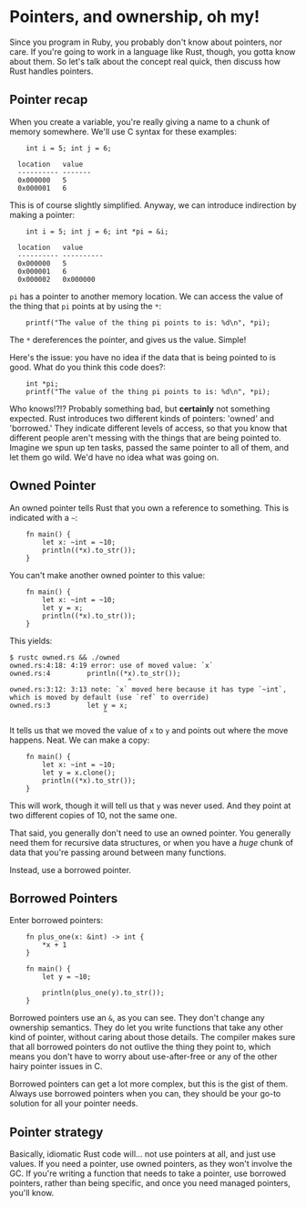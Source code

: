 Pointers, and ownership, oh my!
======================================

Since you program in Ruby, you probably don't know about pointers, nor care. If
you're going to work in a language like Rust, though, you gotta know about
them. So let's talk about the concept real quick, then discuss how Rust handles
pointers.

Pointer recap
-------------

When you create a variable, you're really giving a name to a chunk of
memory somewhere. We'll use C syntax for these examples:

~~~ {.c}
    int i = 5; int j = 6;
~~~

      location   value
      ---------- -------
      0x000000   5
      0x000001   6

This is of course slightly simplified. Anyway, we can introduce
indirection by making a pointer:

~~~ {.c}
    int i = 5; int j = 6; int *pi = &i;
~~~

      location   value
      ---------- ----------
      0x000000   5
      0x000001   6
      0x000002   0x000000

`pi` has a pointer to another memory location. We can access the value
of the thing that `pi` points at by using the `*`:

~~~ {.c}
    printf("The value of the thing pi points to is: %d\n", *pi);
~~~

The `*` dereferences the pointer, and gives us the value. Simple!

Here's the issue: you have no idea if the data that is being pointed to
is good. What do you think this code does?:

~~~ {.c}
    int *pi;
    printf("The value of the thing pi points to is: %d\n", *pi);
~~~

Who knows!?!? Probably something bad, but **certainly** not something expected.
Rust introduces two different kinds of pointers: 'owned' and 'borrowed.' They
indicate different levels of access, so that you know that different people
aren't messing with the things that are being pointed to.  Imagine we spun up
ten tasks, passed the same pointer to all of them, and let them go wild. We'd
have no idea what was going on.

Owned Pointer
-------------

An owned pointer tells Rust that you own a reference to something. This is
indicated with a `~`:

~~~ {.rust}
    fn main() {
        let x: ~int = ~10;
        println((*x).to_str());
    }
~~~

You can't make another owned pointer to this value:

~~~ {.rust}
    fn main() {
        let x: ~int = ~10;
        let y = x;
        println((*x).to_str());
    }
~~~

This yields:

    $ rustc owned.rs && ./owned
    owned.rs:4:18: 4:19 error: use of moved value: `x`
    owned.rs:4         println((*x).to_str());
                                 ^
    owned.rs:3:12: 3:13 note: `x` moved here because it has type `~int`, which is moved by default (use `ref` to override)
    owned.rs:3         let y = x;
                           ^


It tells us that we moved the value of `x` to `y` and points out where
the move happens. Neat. We can make a copy:

~~~ {.rust}
    fn main() {
        let x: ~int = ~10;
        let y = x.clone();
        println((*x).to_str());
    }
~~~

This will work, though it will tell us that `y` was never used. And they
point at two different copies of 10, not the same one.

That said, you generally don't need to use an owned pointer. You generally need
them for recursive data structures, or when you have a _huge_ chunk of data
that you're passing around between many functions.

Instead, use a borrowed pointer.

Borrowed Pointers
-----------------

Enter borrowed pointers:

~~~ {.rust}
    fn plus_one(x: &int) -> int {
        *x + 1
    }

    fn main() {
        let y = ~10;

        println(plus_one(y).to_str());
    }
~~~

Borrowed pointers use an `&`, as you can see. They don't change any
ownership semantics. They do let you write functions that take any other
kind of pointer, without caring about those details. The compiler makes
sure that all borrowed pointers do not outlive the thing they point to,
which means you don't have to worry about use-after-free or any of the
other hairy pointer issues in C.

Borrowed pointers can get a lot more complex, but this is the gist of
them. Always use borrowed pointers when you can, they should be your
go-to solution for all your pointer needs.

Pointer strategy
----------------

Basically, idiomatic Rust code will... not use pointers at all, and just use
values. If you need a pointer, use owned pointers, as they won't involve the
GC. If you're writing a function that needs to take a pointer, use borrowed
pointers, rather than being specific, and once you need managed pointers,
you'll know.
